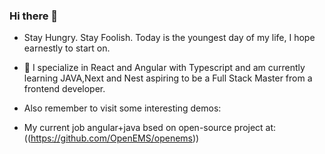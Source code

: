 ### Hi there 👋
-  Stay Hungry. Stay Foolish. Today is the youngest day of my life, I hope earnestly to start on.
- 🌱 I specialize in React and Angular with Typescript  and am currently learning JAVA,Next and Nest aspiring to be a Full Stack Master from a frontend developer.

- Also remember to visit some interesting demos:
- My current job angular+java bsed on open-source project at: ((https://github.com/OpenEMS/openems))

